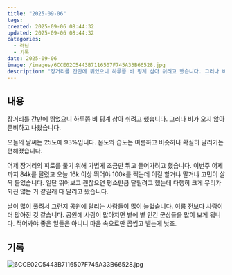 ```yaml
---
title: "2025-09-06"
tags:
created: 2025-09-06 08:44:32
updated: 2025-09-06 08:44:32
categories:
  - 러닝
  - 기록
date: 2025-09-06
image: /images/6CCE02C5443B7116507F745A33B66528.jpg
description: "장거리를 간만에 뛰었으니 하루쯤 비 핑계 삼아 쉬려고 했습니다. 그러나 비가 오지 않아 준비하고 나왔습니다. 오늘의 날씨는 25도에 93%입니다. 온도와 습도는 여름하고 비슷하나 확실히 달리기는 편해졌습니다. 어제 장거리의 피로를 풀기 위해 가볍게 조금만 뛰고 들어가려고 했습니다. 이번"
---
```


## 내용

장거리를 간만에 뛰었으니 하루쯤 비 핑계 삼아 쉬려고 했습니다. 그러나 비가 오지 않아 준비하고 나왔습니다.

오늘의 날씨는 25도에 93%입니다. 온도와 습도는 여름하고 비슷하나 확실히 달리기는 편해졌습니다.

어제 장거리의 피로를 풀기 위해 가볍게 조금만 뛰고 들어가려고 했습니다. 이번주 어제까지 84k를 달렸고 오늘 16k 이상 뛰어야 100k를 찍는데 이걸 할거냐 말거냐 고민이 살짝 들었습니다. 일단 뛰어보고 괜찮으면 평소만큼 달릴려고 했는데 다행히 크게 무리가 되진 않는 거 같길래 다 달리고 왔습니다.

날이 많이 풀려서 그런지 공원에 달리는 사람들이 많이 늘었습니다. 여름 전보다 사람이 더 많아진 것 같습니다. 공원에 사람이 많아지면 별에 별 인간 군상들을 많이 보게 됩니다. 적어봐야 좋은 일들은 아니니 마음 속으로만 곱씹고 뱉는게 낫죠.

## 기록

 
 ![6CCE02C5443B7116507F745A33B66528.jpg](/images/6CCE02C5443B7116507F745A33B66528.jpg)
